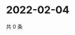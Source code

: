 # 2022-02-04

共 0 条

<!-- BEGIN WEIBO -->
<!-- 最后更新时间 Fri Feb 04 2022 15:00:49 GMT+0800 (China Standard Time) -->

<!-- END WEIBO -->

